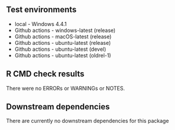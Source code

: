 
## Test environments
* local - Windows 4.4.1
* Github actions - windows-latest (release)
* Github actions - macOS-latest (release)
* Github actions - ubuntu-latest (release)
* Github actions - ubuntu-latest (devel)
* Github actions - ubuntu-latest (oldrel-1)

## R CMD check results
There were no ERRORs or WARNINGs or NOTES. 

## Downstream dependencies
There are currently no downstream dependencies for this package
